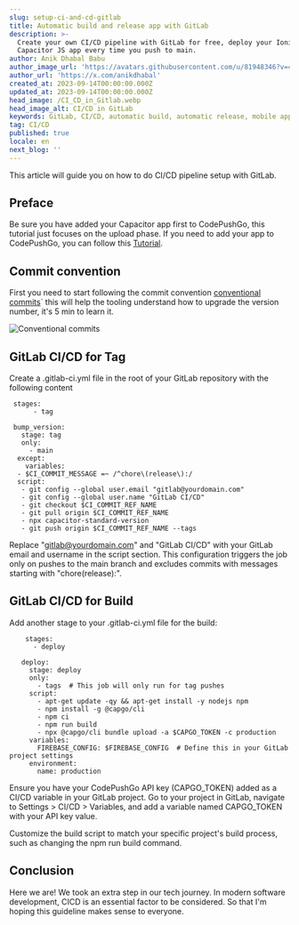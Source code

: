 ```yaml
---
slug: setup-ci-and-cd-gitlab
title: Automatic build and release app with GitLab
description: >-
  Create your own CI/CD pipeline with GitLab for free, deploy your Ionic
  Capacitor JS app every time you push to main.
author: Anik Dhabal Babu
author_image_url: 'https://avatars.githubusercontent.com/u/81948346?v=4'
author_url: 'https://x.com/anikdhabal'
created_at: 2023-09-14T00:00:00.000Z
updated_at: 2023-09-14T00:00:00.000Z
head_image: /CI_CD_in_Gitlab.webp
head_image_alt: CI/CD in GitLab
keywords: GitLab, CI/CD, automatic build, automatic release, mobile app updates
tag: CI/CD
published: true
locale: en
next_blog: ''
---
```


This article will guide you on how to do CI/CD pipeline setup with GitLab.

## Preface

Be sure you have added your Capacitor app first to CodePushGo, this tutorial just focuses on the upload phase. If you need to add your app to CodePushGo, you can follow this [Tutorial](https://capgo.app/blog/update-your-capacitor-apps-seamlessly-using-capacitor-updater/).

## Commit convention

First you need to start following the commit convention [conventional commits](https://www.conventionalcommits.org/en/v1.0.0/)\` this will help the tooling understand how to upgrade the version number, it's 5 min to learn it.

![Conventional commits](/conventional_commits.webp)

## GitLab CI/CD for Tag

Create a .gitlab-ci.yml file in the root of your GitLab repository with the following content

      
     stages:
          - tag

     bump_version:
       stage: tag
       only:
         - main
      except:
        variables:
      - $CI_COMMIT_MESSAGE =~ /^chore\(release\):/
      script:
       - git config --global user.email "gitlab@yourdomain.com"
       - git config --global user.name "GitLab CI/CD"
       - git checkout $CI_COMMIT_REF_NAME
       - git pull origin $CI_COMMIT_REF_NAME
       - npx capacitor-standard-version
       - git push origin $CI_COMMIT_REF_NAME --tags

Replace "gitlab@yourdomain.com" and "GitLab CI/CD" with your GitLab email and username in the script section. This configuration triggers the job only on pushes to the main branch and excludes commits with messages starting with "chore(release):".

## GitLab CI/CD for Build

Add another stage to your .gitlab-ci.yml file for the build:

        stages:
          - deploy

       deploy:
         stage: deploy
         only:
           - tags  # This job will only run for tag pushes
         script:
           - apt-get update -qy && apt-get install -y nodejs npm
           - npm install -g @capgo/cli
           - npm ci
           - npm run build
           - npx @capgo/cli bundle upload -a $CAPGO_TOKEN -c production
         variables:
           FIREBASE_CONFIG: $FIREBASE_CONFIG  # Define this in your GitLab project settings
         environment:
           name: production

Ensure you have your CodePushGo API key (CAPGO_TOKEN) added as a CI/CD variable in your GitLab project. Go to your project in GitLab, navigate to Settings > CI/CD > Variables, and add a variable named CAPGO_TOKEN with your API key value.

Customize the build script to match your specific project's build process, such as changing the npm run build command.

## Conclusion

Here we are! We took an extra step in our tech journey. In modern software development, CICD is an essential factor to be considered. So that I'm hoping this guideline makes sense to everyone.

